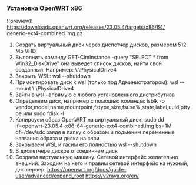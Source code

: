 ### Установка OpenWRT x86  
!(preview)!  
https://downloads.openwrt.org/releases/23.05.4/targets/x86/64/  
generic-ext4-combined.img.gz  

1. Создать виртуальный диск через диспетчер дисков, размером 512 Mb VHD
2. Выполнить команду GET-CimInstance -query "SELECT * from Win32_DiskDrive" она выведет список дисков, найти свой созданный. Например: \\.\PhysicalDrive4
3. Закрыть WSL: wsl --shutdown
4. Примонтировать диск к wsl (только под Администратором): wsl --mount \\.\PhysicalDrive4
5. Зайти в wsl напрямую с любого установленного дистрибутива
6. Определяем диск, например с помощью команды: lsblk -o vendor,model,name,mountpoint,fstype,size,fsuse%,state,label,uuid,pttype
или sudo fdisk -l
7. Копироуем образ OpenWRT на виртуальный диск: sudo dd if=openwrt-23.05.4-x86-64-generic-ext4-combined.img bs=1M of=/dev/sdc
заядя в папку с образом и подменим переменные названия образа и диска на свои
8. Закрываем WSL и гасим его полностью wsl --shutdown
9. В диспетчере дисков отсоединяем диск
10. Создаем виртуальную машину. Сетевой интерфейс желательно внешний. Заходим на него и правим сетевой интерфейс на нужный, днс сервер.
https://openwrt.org/docs/guide-user/advanced/expand_root
https://v2raya.org/en/

